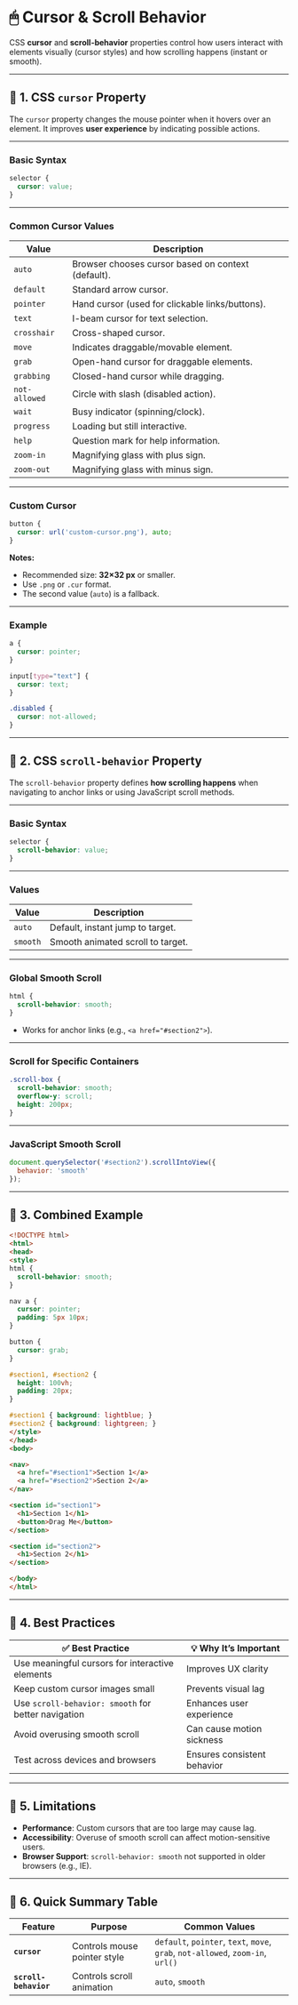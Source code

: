 # 🖱  Cursor & Scroll Behavior

CSS **cursor** and **scroll-behavior** properties control how users interact with elements visually (cursor styles) and how scrolling happens (instant or smooth).

---

## 📌 1. CSS `cursor` Property

The `cursor` property changes the mouse pointer when it hovers over an element.
It improves **user experience** by indicating possible actions.

---

### **Basic Syntax**

```css
selector {
  cursor: value;
}
```

---

### **Common Cursor Values**

| Value         | Description                                        |
| ------------- | -------------------------------------------------- |
| `auto`        | Browser chooses cursor based on context (default). |
| `default`     | Standard arrow cursor.                             |
| `pointer`     | Hand cursor (used for clickable links/buttons).    |
| `text`        | I-beam cursor for text selection.                  |
| `crosshair`   | Cross-shaped cursor.                               |
| `move`        | Indicates draggable/movable element.               |
| `grab`        | Open-hand cursor for draggable elements.           |
| `grabbing`    | Closed-hand cursor while dragging.                 |
| `not-allowed` | Circle with slash (disabled action).               |
| `wait`        | Busy indicator (spinning/clock).                   |
| `progress`    | Loading but still interactive.                     |
| `help`        | Question mark for help information.                |
| `zoom-in`     | Magnifying glass with plus sign.                   |
| `zoom-out`    | Magnifying glass with minus sign.                  |

---

### **Custom Cursor**

```css
button {
  cursor: url('custom-cursor.png'), auto;
}
```

**Notes:**

* Recommended size: **32×32 px** or smaller.
* Use `.png` or `.cur` format.
* The second value (`auto`) is a fallback.

---

### **Example**

```css
a {
  cursor: pointer;
}

input[type="text"] {
  cursor: text;
}

.disabled {
  cursor: not-allowed;
}
```

---

## 📌 2. CSS `scroll-behavior` Property

The `scroll-behavior` property defines **how scrolling happens** when navigating to anchor links or using JavaScript scroll methods.

---

### **Basic Syntax**

```css
selector {
  scroll-behavior: value;
}
```

---

### **Values**

| Value    | Description                       |
| -------- | --------------------------------- |
| `auto`   | Default, instant jump to target.  |
| `smooth` | Smooth animated scroll to target. |

---

### **Global Smooth Scroll**

```css
html {
  scroll-behavior: smooth;
}
```

* Works for anchor links (e.g., `<a href="#section2">`).

---

### **Scroll for Specific Containers**

```css
.scroll-box {
  scroll-behavior: smooth;
  overflow-y: scroll;
  height: 200px;
}
```

---

### **JavaScript Smooth Scroll**

```javascript
document.querySelector('#section2').scrollIntoView({
  behavior: 'smooth'
});
```

---

## 📌 3. Combined Example

```html
<!DOCTYPE html>
<html>
<head>
<style>
html {
  scroll-behavior: smooth;
}

nav a {
  cursor: pointer;
  padding: 5px 10px;
}

button {
  cursor: grab;
}

#section1, #section2 {
  height: 100vh;
  padding: 20px;
}

#section1 { background: lightblue; }
#section2 { background: lightgreen; }
</style>
</head>
<body>

<nav>
  <a href="#section1">Section 1</a>
  <a href="#section2">Section 2</a>
</nav>

<section id="section1">
  <h1>Section 1</h1>
  <button>Drag Me</button>
</section>

<section id="section2">
  <h1>Section 2</h1>
</section>

</body>
</html>
```

---

## 📌 4. Best Practices

| ✅ Best Practice                                     | 💡 Why It’s Important       |
| --------------------------------------------------- | --------------------------- |
| Use meaningful cursors for interactive elements     | Improves UX clarity         |
| Keep custom cursor images small                     | Prevents visual lag         |
| Use `scroll-behavior: smooth` for better navigation | Enhances user experience    |
| Avoid overusing smooth scroll                       | Can cause motion sickness   |
| Test across devices and browsers                    | Ensures consistent behavior |

---

## 📌 5. Limitations

* **Performance**: Custom cursors that are too large may cause lag.
* **Accessibility**: Overuse of smooth scroll can affect motion-sensitive users.
* **Browser Support**: `scroll-behavior: smooth` not supported in older browsers (e.g., IE).

---

## 📌 6. Quick Summary Table

| Feature               | Purpose                      | Common Values                                                                   |
| --------------------- | ---------------------------- | ------------------------------------------------------------------------------- |
| **`cursor`**          | Controls mouse pointer style | `default`, `pointer`, `text`, `move`, `grab`, `not-allowed`, `zoom-in`, `url()` |
| **`scroll-behavior`** | Controls scroll animation    | `auto`, `smooth`                                                                |
